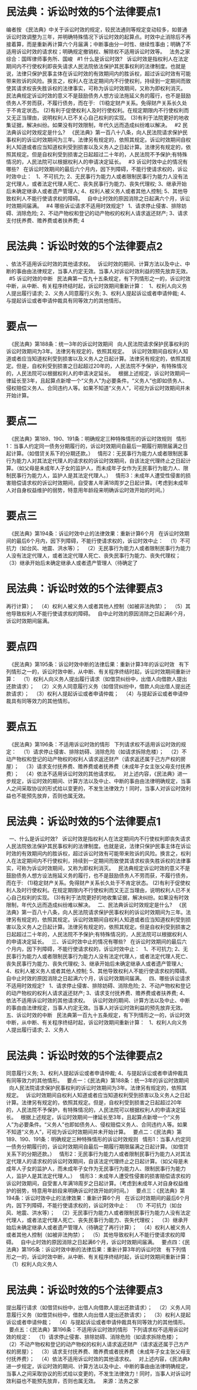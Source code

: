 # 民法典：诉讼时效的5个法律要点1


编者按
《民法典》中关于诉讼时效的规定，较民法通则等规定变动较多，如普通诉讼时效调整为三年，并明确特殊情况下诉讼时效的起算点。时效中止消除后不再接着算，而是重新再计算六个月届满；中断事由分一时性、继续性事由；明确了不适用诉讼时效的请求权；明确规定撤销权、解除权不适用诉讼时效等。
 
法务之家综合：国晖律师事务所、国峻
 
#1
什么是诉讼时效?
 
诉讼时效是指权利人在法定期间内不行使权利即丧失请求人民法院依法保护其民事权利的法律制度。也就是说，法律只保护民事主体在诉讼时效的有效期间内的胜诉权，超过诉讼时效有可能带来败诉的风险。换言之，权利人在法定期间内不行使权利，持续到一定期间而致使其请求权丧失胜诉权的法律事实，可称为诉讼时效期间，又称为即权利消灭。
 
民法典规定诉讼时效的意义不是鼓励债务人想方设法拖延义务的履行，也不是鼓励债务人不劳而获，不履行债务，而在于:
 
(1)稳定财产关系。免得财产关系长久处于不肯定状态。
(2)有利于促使权利人及时行使权利。在规定期限内不行使权利而又无正当理由，说明权利人已不关心自己权利的实现。
(3)有利于法院更好的地收集证据，解决纠纷。如果没有时效限制，年代久远而造成纠纷难以解决。
 
#2
民法典诉讼时效规定是什么?
 
《民法典》第一百八十八条，向人民法院请求保护民事权利的诉讼时效期间为三年。法律另有规定的，依照其规定。诉讼时效期间自权利人知道或者应当知道权利受到损害以及义务人之日起计算。法律另有规定的，依照其规定。但是自权利受到损害之日起超过二十年的，人民法院不予保护;有特殊情况的，人民法院可以根据权利人的申请决定延长。
 
#3
诉讼时效中止的情况有哪些?
 
在诉讼时效期间的最后六个月内，因下列障碍，不能行使请求权的，诉讼时效中止：
 
1、不可抗力;
2、无民事行为能力人或者限制民事行为能力人没有法定代理人，或者法定代理人死亡、丧失民事行为能力、丧失代理权;
3、继承开始后未确定继承人或者遗产管理人;
4、权利人被义务人或者其他人控制;
5、其他导致权利人不能行使请求权的障碍。
 
自中止时效的原因消除之日起满六个月，诉讼时效期间届满。
 
#4
哪些诉讼请求不适用时效规定?
 
1、请求停止侵害、排除妨碍、消除危险;
2、不动产物权和登记的动产物权的权利人请求返还财产;
3、请求支付抚养费、赡养费或者扶养费;
4

# 民法典：诉讼时效的5个法律要点2

、依法不适用诉讼时效的其他请求权。
 
诉讼时效的期间、计算方法以及中止、中断的事由由法律规定，当事人约定无效。当事人对诉讼时效利益的预先放弃无效。
 
#5
诉讼时效的中断
 
民法典第一百九十五条规定，有下列情形之一的，诉讼时效中断，从中断、有关程序终结时起，诉讼时效期间重新计算：
 
1、权利人向义务人提出履行请求;
2、义务人同意履行义务;
3、权利人提起诉讼或者申请仲裁;
4、与提起诉讼或者申请仲裁具有同等效力的其他情形。
 
# 要点一 #
 
《民法典》第188条：统一3年的诉讼时效期间
 
向人民法院请求保护民事权利的诉讼时效期间为3年。法律另有规定的，依照其规定。
 
诉讼时效期间自权利人知道或者应当知道权利受到损害以及义务人之日起计算。法律另有规定的，依照其规定。但是，自权利受到损害之日起超过20年的，人民法院不予保护，有特殊情况的，人民法院可以根据权利人的申请决定延长。
 
根据上述规定，诉讼时效期间一律延长至3年，且起算点新增一个“义务人”为必要条件。“义务人”也即如债务人、侵权赔偿义务人、合同违约人等。如果不知道“义务人”，可视为诉讼时效期间并未开始计算。
 
# 要点二 #
 
《民法典》第189、190、191条：明确规定三种特殊情形的诉讼时效规则
 
情形1：当事人约定同一债务分期履行的，诉讼时效期间自最后一期履行期限届满之日起计算。（如借贷关系下的分期还款。）
 
情形2：无民事行为能力人或者限制民事行为能力人对其法定代理人的请求权的诉讼时效期间，自该法定代理终止之日起计算。（如父母是未成年人子女的监护人，而未成年子女作为无民事行为能力人、限制民事行为能力人，监护人是其法定代理人。）
 
情形3：未成年人遭受性侵害的损害赔偿请求权的诉讼时效期间，自受害人年满18周岁之日起计算。（考虑到未成年人对自身权益维护的弱势，特意用年龄段来明确诉讼时效开始的时间。）
 
# 要点三 #
 
《民法典》第194条：诉讼时效中止的法律效果：重新计算6个月
 
在诉讼时效期间的最后6个月内，因下列障碍，不能行使请求权的，诉讼时效中止：
 
（1）不可抗力（如台风、地震、洪水等）；
 
（2）无民事行为能力人或者限制民事行为能力人没有法定代理人，或者法定代理人死亡、丧失民事行为能力、丧失代理权；
 
（3）继承开始后未确定继承人或者遗产管理人（待确定了

# 民法典：诉讼时效的5个法律要点3

再行计算）；
 
（4）权利人被义务人或者其他人控制（如被非法拘禁）；
 
（5）其他导致权利人不能行使请求权的障碍。
 
自中止时效的原因消除之日起满6个月，诉讼时效期间届满。
 
# 要点四 #
 
《民法典》第195条：诉讼时效中断的法律后果：重新计算3年的诉讼时效
 
有下列情形之一的，诉讼时效中断，从中断、有关程序终结时起，诉讼时效期间重新计算：
 
（1）权利人向义务人提出履行请求（如借贷纠纷中，出借人向借款人提出还款请求）；
 
（2）义务人同意履行义务（如借贷纠纷中，借款人向出借人提出还款请求）；
 
（3）权利人提起诉讼或者申请仲裁；
 
（4）与提起诉讼或者申请仲裁具有同等效力的其他情形。
 
# 要点五 #
 
《民法典》第196条：不适用诉讼时效的情形
 
下列请求权不适用诉讼时效的规定：
 
（1）请求停止侵害、排除妨碍、消除危险（如请求拆除危楼）；
 
（2）不动产物权和登记的动产物权的权利人请求返还财产（请求返还属于己方产权的房屋）；
 
（3）请求支付抚养费、赡养费或者抚养费（未成年子女主张父母支付抚养费）；
 
（4）依法不适用诉讼时效的其他请求权。
 
对上述内容，《民法典》进一步规定，诉讼时效的期间、计算方法以及中止、中断的事由由法律明确规定，当事人之间采取协议的形式给以变更的，不发生法律效力！同时，当事人对诉讼时效利益也不能预先放弃，否则也属无效。
 


# 民法典：诉讼时效的5个法律要点1

 
一、什么是诉讼时效?
 
诉讼时效是指权利人在法定期间内不行使权利即丧失请求人民法院依法保护其民事权利的法律制度。也就是说，法律只保护民事主体在诉讼时效的有效期间内的胜诉权，超过诉讼时效有可能带来败诉的风险。换言之，权利人在法定期间内不行使权利，持续到一定期间而致使其请求权丧失胜诉权的法律事实，可称为诉讼时效期间，又称为即权利消灭。
 
民法典规定诉讼时效的意义不是鼓励债务人想方设法拖延义务的履行，也不是鼓励债务人不劳而获，不履行债务，而在于:
 
(1)稳定财产关系。免得财产关系长久处于不肯定状态。
(2)有利于促使权利人及时行使权利。在规定期限内不行使权利而又无正当理由，说明权利人已不关心自己权利的实现。
(3)有利于法院更好的地收集证据，解决纠纷。如果没有时效限制，年代久远而造成纠纷难以解决。
 
二、民法典诉讼时效规定是什么?
 
《民法典》第一百八十八条，向人民法院请求保护民事权利的诉讼时效期间为三年。法律另有规定的，依照其规定。诉讼时效期间自权利人知道或者应当知道权利受到损害以及义务人之日起计算。法律另有规定的，依照其规定。但是自权利受到损害之日起超过二十年的，人民法院不予保护;有特殊情况的，人民法院可以根据权利人的申请决定延长。
 
三、诉讼时效中止的情况有哪些?
 
在诉讼时效期间的最后六个月内，因下列障碍，不能行使请求权的，诉讼时效中止：
 
1、不可抗力;
2、无民事行为能力人或者限制民事行为能力人没有法定代理人，或者法定代理人死亡、丧失民事行为能力、丧失代理权;
3、继承开始后未确定继承人或者遗产管理人;
4、权利人被义务人或者其他人控制;
5、其他导致权利人不能行使请求权的障碍。
自中止时效的原因消除之日起满六个月，诉讼时效期间届满。
 
四、哪些诉讼请求不适用时效规定?
 
1、请求停止侵害、排除妨碍、消除危险;
2、不动产物权和登记的动产物权的权利人请求返还财产;
3、请求支付抚养费、赡养费或者扶养费;
4、依法不适用诉讼时效的其他请求权。
 
诉讼时效的期间、计算方法以及中止、中断的事由由法律规定，当事人约定无效。当事人对诉讼时效利益的预先放弃无效。
 
五、诉讼时效的中断
 
民法典第一百九十五条规定，有下列情形之一的，诉讼时效中断，从中断、有关程序终结时起，诉讼时效期间重新计算：
 
1、权利人向义务人提出履行请求;
2、义务人

# 民法典：诉讼时效的5个法律要点2

同意履行义务;
3、权利人提起诉讼或者申请仲裁;
4、与提起诉讼或者申请仲裁具有同等效力的其他情形。
 
要点一：《民法典》第188条：统一3年的诉讼时效期间
 
向人民法院请求保护民事权利的诉讼时效期间为3年。法律另有规定的，依照其规定。
 
诉讼时效期间自权利人知道或者应当知道权利受到损害以及义务人之日起计算。法律另有规定的，依照其规定。但是，自权利受到损害之日起超过20年的，人民法院不予保护，有特殊情况的，人民法院可以根据权利人的申请决定延长。
 
根据上述规定，诉讼时效期间一律延长至3年，且起算点新增一个“义务人”为必要条件。“义务人”也即如债务人、侵权赔偿义务人、合同违约人等。如果不知道“义务人”，可视为诉讼时效期间并未开始计算。
 
要点二：《民法典》第189、190、191条：明确规定三种特殊情形的诉讼时效规则
 
情形1：当事人约定同一债务分期履行的，诉讼时效期间自最后一期履行期限届满之日起计算。（如借贷关系下的分期还款。）
 
情形2：无民事行为能力人或者限制民事行为能力人对其法定代理人的请求权的诉讼时效期间，自该法定代理终止之日起计算。（如父母是未成年人子女的监护人，而未成年子女作为无民事行为能力人、限制民事行为能力人，监护人是其法定代理人。）
 
情形3：未成年人遭受性侵害的损害赔偿请求权的诉讼时效期间，自受害人年满18周岁之日起计算。（考虑到未成年人对自身权益维护的弱势，特意用年龄段来明确诉讼时效开始的时间。）
 
要点三：《民法典》第194条：诉讼时效中止的法律效果：重新计算6个月
 
在诉讼时效期间的最后6个月内，因下列障碍，不能行使请求权的，诉讼时效中止：
 
（1）不可抗力（如台风、地震、洪水等）；
 
（2）无民事行为能力人或者限制民事行为能力人没有法定代理人，或者法定代理人死亡、丧失民事行为能力、丧失代理权；
 
（3）继承开始后未确定继承人或者遗产管理人（待确定了再行计算）；
 
（4）权利人被义务人或者其他人控制（如被非法拘禁）；
 
（5）其他导致权利人不能行使请求权的障碍。
 
自中止时效的原因消除之日起满6个月，诉讼时效期间届满。
 
要点四：《民法典》第195条：诉讼时效中断的法律后果：重新计算3年的诉讼时效
 
有下列情形之一的，诉讼时效中断，从中断、有关程序终结时起，诉讼时效期间重新计算：
 
（1）权利人向义务人

# 民法典：诉讼时效的5个法律要点3

提出履行请求（如借贷纠纷中，出借人向借款人提出还款请求）；
 
（2）义务人同意履行义务（如借贷纠纷中，借款人向出借人提出还款请求）；
 
（3）权利人提起诉讼或者申请仲裁；
 
（4）与提起诉讼或者申请仲裁具有同等效力的其他情形。
 
要点五：《民法典》第196条：不适用诉讼时效的情形
 
下列请求权不适用诉讼时效的规定：
 
（1）请求停止侵害、排除妨碍、消除危险（如请求拆除危楼）；
 
（2）不动产物权和登记的动产物权的权利人请求返还财产（请求返还属于己方产权的房屋）；
 
（3）请求支付抚养费、赡养费或者抚养费（未成年子女主张父母支付抚养费）；
 
（4）依法不适用诉讼时效的其他请求权。
 
对上述内容，《民法典》进一步规定，诉讼时效的期间、计算方法以及中止、中断的事由由法律明确规定，当事人之间采取协议的形式给以变更的，不发生法律效力！同时，当事人对诉讼时效利益也不能预先放弃，否则也属无效。
 
来源：法务之家
 


